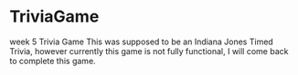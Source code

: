 # TriviaGame
week 5 Trivia Game
This was supposed to be an Indiana Jones Timed Trivia, however currently this game is not fully functional, I will come back to complete this game. 
